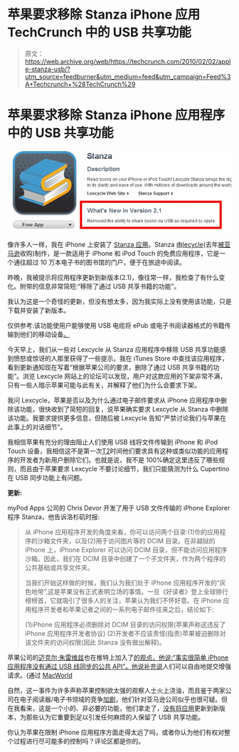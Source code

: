 # 苹果要求移除 Stanza iPhone 应用 TechCrunch 中的 USB 共享功能

> 原文：<https://web.archive.org/web/https://techcrunch.com/2010/02/02/apple-stanza-usb/?utm_source=feedburner&utm_medium=feed&utm_campaign=Feed%3A+Techcrunch+%28TechCrunch%29>

# 苹果要求移除 Stanza iPhone 应用程序中的 USB 共享功能

![](img/dbf874395ad6bbc0fc9fafe2985135f8.png)

像许多人一样，我在 iPhone 上安装了 [Stanza 应用](https://web.archive.org/web/20221209000009/http://www.lexcycle.com/iphone)。Stanza 由[lecycle](https://web.archive.org/web/20221209000009/http://www.lexcycle.com/)(去年[被亚马逊](https://web.archive.org/web/20221209000009/http://www.lexcycle.com/lexcycle_acquired_by_amazon)收购)制作，是一款适用于 iPhone 和 iPod Touch 的免费应用程序，它是一个通往超过 10 万本电子书的图书馆的门户，便于在旅途中阅读。

昨晚，我被提示将应用程序更新到新版本(2.1)，像往常一样，我检查了有什么变化。附带的信息非常简短:“移除了通过 USB 共享书籍的功能”。

我认为这是一个奇怪的更新，但没有想太多，因为我实际上没有使用该功能，只是下载并安装了新版本。

仅供参考:该功能使用户能够使用 USB 电缆将 ePub 或电子书阅读器格式的书籍传输到他们的移动设备[。](https://web.archive.org/web/20221209000009/http://www.lexcycle.com/faq/how_to_get_books_onto_stanza_iphone#sharing_via_usb)

今天早上，我们从一些对 Lexcycle 从 Stanza 应用程序中移除 USB 共享功能感到愤怒或惊讶的人那里获得了一些提示。我在 iTunes Store 中查找该应用程序，看到更新通知现在写着“根据苹果公司的要求，删除了通过 USB 共享书籍的功能”。浏览 Lexcycle 网站上的论坛可以发现，用户对这款应用的下架非常不满，只有一些人暗示苹果可能与此有关，并解释了他们为什么会要求下架。

我问 Lexcycle，苹果是否以及为什么通过电子邮件要求从 iPhone 应用程序中删除该功能，很快收到了简短的回复，说苹果确实要求 Lexcycle 从 Stanza 中删除该功能。我要求提供更多信息，但随后被 Lexcycle 告知“严禁讨论我们与苹果在此事上的对话细节”。

我相信苹果有充分的理由阻止人们使用 USB 线将文件传输到 iPhone 和 iPod Touch 设备，我相信这不是第一次[T2](https://web.archive.org/web/20221209000009/http://www.macobserver.com/tmo/article/usb_feature_returns_to_fileapp/)时间他们要求具有这种或类似功能的应用程序的开发者为新用户删除它们。也就是说，我不是 100%确定这里违反了哪些规则，而且由于苹果要求 Lexcycle 不要讨论细节，我们只能猜测为什么 Cupertino 在 USB 同步功能上有问题。

**更新:**

myPod Apps 公司的 Chris Devor 开发了用于 USB 文件传输的 iPhone Explorer 程序 Stanza，他告诉洛杉矶时报:

> 从 iPhone 应用程序开发的角度来看，你可以访问两个目录:(1)你的应用程序的沙箱文件夹，以及(2)用于访问图片等的 DCIM 目录。在非越狱的 iPhone 上，iPhone Explorer 可以访问 DCIM 目录，但不能访问应用程序沙箱。因此，我们在 DCIM 目录中创建了一个子文件夹，作为两个程序的公共基础或共享文件夹。
> 
> 当我们开始这样做的时候，我们认为我们处于 iPhone 应用程序开发的“灰色地带”,这是苹果没有正式表明立场的事情。一旦《好读者》登上全球排行榜榜首，它就吸引了很多人的关注，苹果认为我们不怀好意。在 iPhone 应用程序开发者和苹果记者之间的一系列电子邮件往来之后，结论如下:
> 
> (1)iPhone 应用程序必须删除对 DCIM 目录的访问权限(苹果声称这违反了 iPhone 应用程序开发者协议)
> (2)开发者不应该责怪(指责)苹果被迫删除对该文件夹的访问权限(因此 Stanza 没有做出解释)。

苹果公司的[迈克尔·朱雷维兹](https://web.archive.org/web/20221209000009/http://www.linkedin.com/in/michaeljurewitz)也在推特上加入了[的观点，他说:“事实很简单 iPhone 应用程序没有通过 USB 线同步的公共 API”。他说](https://web.archive.org/web/20221209000009/http://twitter.com/jurewitz/status/8550289908)[补充说](https://web.archive.org/web/20221209000009/http://twitter.com/jurewitz/status/8551474584)人们可以自由地提交增强请求。(通过 [MacWorld](https://web.archive.org/web/20221209000009/http://www.macworld.com/article/146083/2010/02/iphone_usbsync.html)

自然，这一事件为许多声称苹果控制欲太强的观察人士火上浇油，而且鉴于两家公司在电子阅读器/电子书领域的竞争[加剧](https://web.archive.org/web/20221209000009/http://www.beta.techcrunch.com/2010/01/28/top-10-reasons-ipad-kindle/)，他们针对亚马逊公司似乎也很可疑。但在我看来，这是一个小的、非必要的功能，他们拿走了，[没有将应用](https://web.archive.org/web/20221209000009/http://www.iphonefreak.com/2010/02/stanza-for-the-iphone-gets-updated-you-may-want-to-hold-off-on-updating-this-one.html)更新到新版本，为那些认为它重要到足以引发任何麻烦的人保留了 USB 共享功能。

你认为苹果在限制 iPhone 应用程序方面走得太远了吗，或者你认为他们有权对整个过程进行尽可能多的控制吗？评论区都是你的。